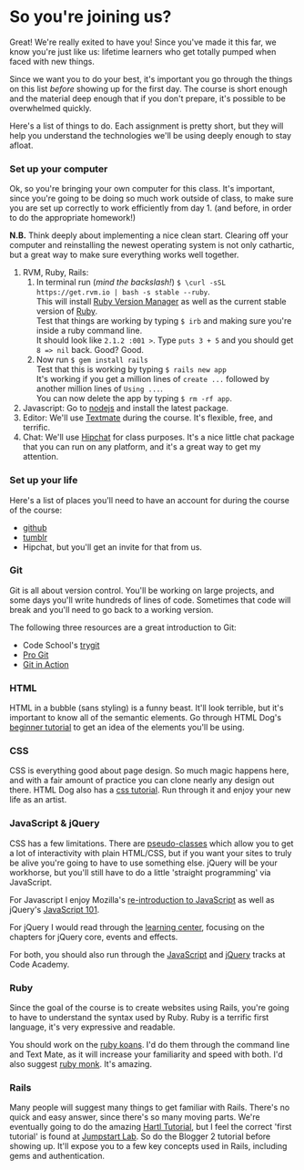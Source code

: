# So you're joining us?
Great!  We're really exited to have you!  Since you've made it this far, we know you're just like us: lifetime learners who get totally pumped when faced with new things.  

Since we want you to do your best, it's important you go through the things on this list *before* showing up for the first day.  The course is short enough and the material deep enough that if you don't prepare, it's possible to be overwhelmed quickly.  

Here's a list of things to do.  Each assignment is pretty short, but they will help you understand the technologies we'll be using deeply enough to stay afloat.  

### Set up your computer
Ok, so you're bringing your own computer for this class.  It's important, since you're going to be doing so much work outside of class, to make sure you are set up correctly to work efficiently from day 1. (and before, in order to do the appropriate homework!)

**N.B.** Think deeply about implementing a nice clean start.  Clearing off your computer and reinstalling the newest operating system is not only cathartic, but a great way to make sure everything works well together.

1. RVM, Ruby, Rails:  
	1. In terminal run (*mind the backslash!*) `$ \curl -sSL https://get.rvm.io | bash -s stable --ruby`.  
		This will install [Ruby Version Manager](https://rvm.io) as well as the current stable version of [Ruby](https://www.ruby-lang.org/en/).  
		Test that things are working by typing `$ irb` and making sure you're inside a ruby command line.  
		It should look like `2.1.2 :001 >`.  Type `puts 3 + 5` and you should get `8 => nil` back.  Good?  Good.  
	2. Now run `$ gem install rails`  
		Test that this is working by typing `$ rails new app`  
		It's working if you get a million lines of `create ...` followed by another million lines of `Using ...`.  
		You can now delete the app by typing `$ rm -rf app`.
2. Javascript: Go to [nodejs](http://nodejs.org/) and install the latest package.  
3. Editor: We'll use [Textmate](http://macromates.com/download) during the course.  It's flexible, free, and terrific.
4. Chat: We'll use [Hipchat](http://hipchat.com) for class purposes.  It's a nice little chat package that you can run on any platform, and it's a great way to get my attention.


### Set up your life
Here's a list of places you'll need to have an account for during the course of the course:

- [github](https://github.com/)
- [tumblr](http://www.tumblr.com/)
- Hipchat, but you'll get an invite for that from us.

### Git
Git is all about version control.  You'll be working on large projects, and some days you'll write hundreds of lines of code.  Sometimes that code will break and you'll need to go back to a working version.

The following three resources are a great introduction to Git:

- Code School's [trygit](https://try.github.io/levels/1/challenges/1)
- [Pro Git](http://git-scm.com/book)
- [Git in Action](http://vimeo.com/16395537)

### HTML
HTML in a bubble (sans styling) is a funny beast.  It'll look terrible, but it's important to know all of the semantic elements.  Go through HTML Dog's [beginner tutorial](http://www.htmldog.com/guides/html/beginner/) to get an idea of the elements you'll be using.

### CSS
CSS is everything good about page design.  So much magic happens here, and with a fair amount of practice you can clone nearly any design out there.  HTML Dog also has a [css tutorial](http://www.htmldog.com/guides/css/beginner/).  Run through it and enjoy your new life as an artist.

### JavaScript & jQuery
CSS has a few limitations.  There are [pseudo-classes](https://developer.mozilla.org/en-US/docs/Web/CSS/Pseudo-classes) which allow you to get a lot of interactivity with plain HTML/CSS, but if you want your sites to truly be alive you're going to have to use something else.  jQuery will be your workhorse, but you'll still have to do a little 'straight programming' via JavaScript.  

For Javascript I enjoy Mozilla's [re-introduction to JavaScript](https://developer.mozilla.org/en-US/docs/Web/JavaScript/A_re-introduction_to_JavaScript) as well as jQuery's [JavaScript 101](http://learn.jquery.com/javascript-101/).  

For jQuery I would read through the [learning center](http://learn.jquery.com/), focusing on the chapters for jQuery core, events and effects.  

For both, you should also run through the [JavaScript](http://www.codecademy.com/tracks/javascript) and [jQuery](http://www.codecademy.com/tracks/jquery) tracks at Code Academy.

### Ruby
Since the goal of the course is to create websites using Rails, you're going to have to understand the syntax used by Ruby.  Ruby is a terrific first language, it's very expressive and readable.  

You should work on the [ruby koans](http://rubykoans.com/).  I'd do them through the command line and Text Mate, as it will increase your familiarity and speed with both.  I'd also suggest [ruby monk](https://rubymonk.com/).  It's amazing.

### Rails
Many people will suggest many things to get familiar with Rails.  There's no quick and easy answer, since there's so many moving parts.  We're eventually going to do the amazing [Hartl Tutorial](http://www.railstutorial.org/), but I feel the correct 'first tutorial' is found at [Jumpstart Lab](http://tutorials.jumpstartlab.com/projects/blogger.html).  So do the Blogger 2 tutorial before showing up.  It'll expose you to a few key concepts used in Rails, including gems and authentication.